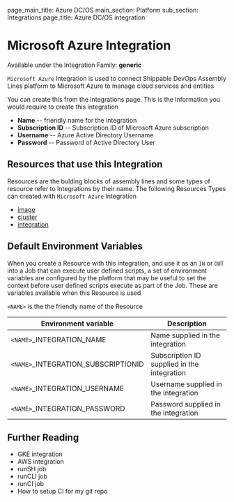 page_main_title: Azure DC/OS
main_section: Platform
sub_section: Integrations
page_title: Azure DC/OS integration

# Microsoft Azure Integration

Available under the Integration Family: **generic**

`Microsoft Azure` Integration is used to connect Shippable DevOps Assembly Lines platform to Microsoft Azure to manage cloud services and entities

You can create this from the integrations page. This is the information you would require to create this integration

* **Name** -- friendly name for the integration
* **Subscription ID** -- Subscription ID of Microsoft Azure subscription
* **Username** -- Azure Active Directory Username
* **Password** -- Password of Active Directory User

## Resources that use this Integration
Resources are the bulding blocks of assembly lines and some types of resource refer to Integrations by their name. The following Resources Types can created with `Microsoft Azure` Integration 

* [image]()
* [cluster]()
* [integration]()

## Default Environment Variables
When you create a Resource with this integration, and use it as an `IN` or `OUT` into a Job that can execute user defined scripts, a set of environment variables are configured by the platform that may be useful to set the context before user defined scripts execute as part of the Job. These are variables available when this Resource is used

`<NAME>` is the the friendly name of the Resource

| Environment variable						| Description        |
| ------			 							|----------------- |
| `<NAME>`\_INTEGRATION\_NAME   			| Name supplied in the integration |
| `<NAME>`\_INTEGRATION\_SUBSCRIPTIONID	| Subscription ID supplied in the integration |
| `<NAME>`\_INTEGRATION\_USERNAME			| Username supplied in the integration |
| `<NAME>`\_INTEGRATION\_PASSWORD			| Password supplied in the integration |

## Further Reading
* GKE integration
* AWS integration
* runSH job
* runCLI job
* runCI job
* How to setup CI for my git repo

